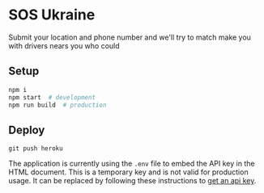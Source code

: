 # SOS Ukraine

Submit your location and phone number and we'll try to match make you with drivers nears you who could

## Setup

```sh
npm i
npm start  # development
npm run build  # production
```

## Deploy

```
git push heroku
```

The application is currently using the `.env` file to embed the API key in the
HTML document. This is a temporary key and is not valid for production usage. It
can be replaced by following these instructions to
[get an api key](https://developers.google.com/maps/documentation/javascript/get-api-key).
